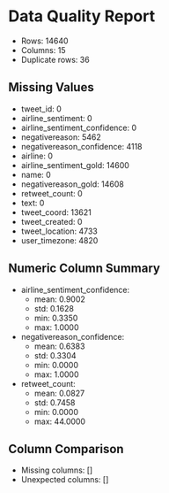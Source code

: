 # Data Quality Report

- Rows: 14640
- Columns: 15
- Duplicate rows: 36

## Missing Values
- tweet_id: 0
- airline_sentiment: 0
- airline_sentiment_confidence: 0
- negativereason: 5462
- negativereason_confidence: 4118
- airline: 0
- airline_sentiment_gold: 14600
- name: 0
- negativereason_gold: 14608
- retweet_count: 0
- text: 0
- tweet_coord: 13621
- tweet_created: 0
- tweet_location: 4733
- user_timezone: 4820

## Numeric Column Summary
- airline_sentiment_confidence:
  - mean: 0.9002
  - std: 0.1628
  - min: 0.3350
  - max: 1.0000
- negativereason_confidence:
  - mean: 0.6383
  - std: 0.3304
  - min: 0.0000
  - max: 1.0000
- retweet_count:
  - mean: 0.0827
  - std: 0.7458
  - min: 0.0000
  - max: 44.0000

## Column Comparison
- Missing columns: []
- Unexpected columns: []
